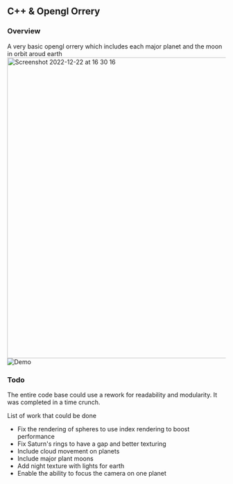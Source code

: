 ## C++ & Opengl Orrery

### Overview
A very basic opengl orrery which includes each major planet and the moon in orbit aroud earth
<img width="694" alt="Screenshot 2022-12-22 at 16 30 16" src="https://user-images.githubusercontent.com/57464533/209244942-53be3451-0ef7-4832-8b5a-631032356cc7.png">
![Demo](https://user-images.githubusercontent.com/57464533/209248076-dfbde800-7b09-43df-8c79-f641a0b9297f.GIF)



### Todo
The entire code base could use a rework for readability and modularity. It was completed in a time crunch.

List of work that could be done
* Fix the rendering of spheres to use index rendering to boost performance
* Fix Saturn's rings to have a gap and better texturing
* Include cloud movement on planets
* Include major plant moons
* Add night texture with lights for earth
* Enable the ability to focus the camera on one planet
